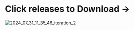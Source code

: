 # Click releases to Download ->

![2024_07_31_11_35_46_iteration_2](https://github.com/user-attachments/assets/c2cd5b23-6007-4969-9220-1e61329bcf07)
